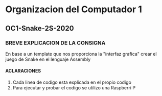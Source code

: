 # Organizacion del Computador 1

## OC1-Snake-2S-2020

### BREVE EXPLICACION DE LA CONSIGNA
En base a un template que nos proporciona la "interfaz grafica" crear el juego de Snake en el lenguaje Assembly

#### ACLARACIONES
1) Cada linea de codigo esta explicada en el propio codigo
2) Para ejecutar y probar el codigo se utilizo una Raspberri P
